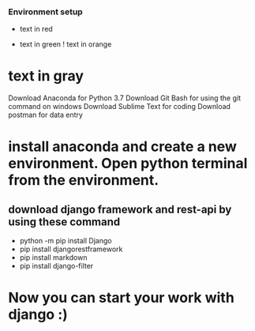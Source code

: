 ### Environment setup

- text in red
+ text in green
! text in orange
# text in gray

Download Anaconda for Python 3.7
Download Git Bash for using the git command on windows
Download Sublime Text for coding
Download postman for data entry

# install anaconda and create a new environment. Open python terminal from the environment.

## download django framework and rest-api by using these command

+   python -m pip install Django
+   pip install djangorestframework
+   pip install markdown
+   pip install django-filter

# Now you can start your work with django :)
